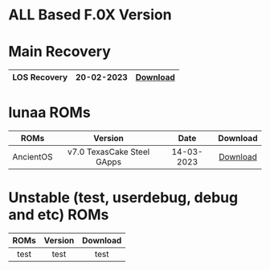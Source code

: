 # ALL Based F.0X Version
# Main Recovery
| LOS Recovery | 20-02-2023 | [Download](https://github.com/lunaa-rom/lunaa-roms/releases/download/Recovery/LOS.Recovery.lunaa.zip) |
|----:|:----:|:----:|
# lunaa ROMs
| ROMs | Version | Date | Download |
|:----:|:----:|:----:|:----:|
|AncientOS|v7.0 TexasCake Steel GApps|14-03-2023|[Download](https://github.com/lunaa-rom/lunaa-roms/releases/download/ROM/AncientOS-13-TexasCake-v7.0-lunaa-Steel-20230314-0933-GApps.zip) | 

# Unstable (test, userdebug, debug and etc) ROMs
| ROMs | Version | Download |
|:----:|:----:|:----:|
| test | test | test | 
